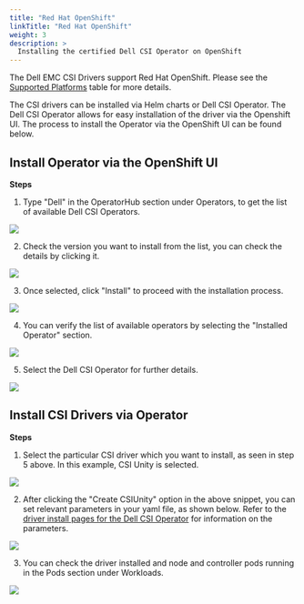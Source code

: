 ```yaml
---
title: "Red Hat OpenShift"
linkTitle: "Red Hat OpenShift"
weight: 3
description: >
  Installing the certified Dell CSI Operator on OpenShift
---
```

The Dell EMC CSI Drivers support Red Hat OpenShift.  Please see the [Supported Platforms](../../dell-csi-driver/#supported-platforms) table for more details. 

The CSI drivers can be installed via Helm charts or Dell CSI Operator.  The Dell CSI Operator allows for easy installation of the driver via the Openshift UI. The process to install the Operator via the OpenShift UI can be found below.

## Install Operator via the OpenShift UI

**Steps**

1. Type "Dell" in the OperatorHub section under Operators, to get the list of available Dell CSI Operators.

![](/storage-plugin-docs/images/oc1.PNG)

2. Check the version you want to install from the list, you can check the details by clicking it.

![](/storage-plugin-docs/images/oc2.PNG)

3. Once selected, click "Install" to proceed with the installation process.

![](/storage-plugin-docs/images/oc3.PNG)

4. You can verify the list of available operators by selecting the "Installed Operator" section.

![](/storage-plugin-docs/images/oc4.PNG)

5. Select the Dell CSI Operator for further details.

![](/storage-plugin-docs/images/oc5.PNG)

## Install CSI Drivers via Operator

**Steps**

1. Select the particular CSI driver which you want to install, as seen in step 5 above. In this example, CSI Unity is selected.

![](/storage-plugin-docs/images/driver1.PNG)

2. After clicking the "Create CSIUnity" option in the above snippet, you can set relevant parameters in your yaml file, as shown below.  Refer to the [driver install pages for the Dell CSI Operator](../../installation/operator/#installing-csi-driver-via-operator) for information on the parameters.

![](/storage-plugin-docs/images/driver2.PNG)

3. You can check the driver installed and node and controller pods running in the Pods section under Workloads.

![](/storage-plugin-docs/images/driver3.png)
